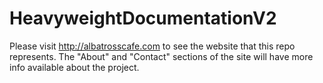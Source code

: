 HeavyweightDocumentationV2
==========================

Please visit http://albatrosscafe.com to see the website that this repo represents. The "About" and
"Contact" sections of the site will have more info available about the project.

